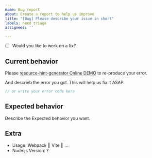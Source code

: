 ```yaml
---
name: Bug report
about: Create a report to help us improve
title: "[Bug] Please describe your issue in short"
labels: need triage
assignees: ''

---
```


- [ ] Would you like to work on a fix?

## Current behavior

Please [resource-hint-generator Online DEMO](https://stackblitz.com/edit/github-ckfcpg?file=README.md,dist%2Fresource-hint.js) to re-produce your error.

And descrieb the error you got. This will help us fix it ASAP.

``` js
// or write your error code here
```

## Expected behavior

Describe the Expected behavior you want.

## Extra
- Usage: Webpack || Vite || ...
- Node.js Version: ?

